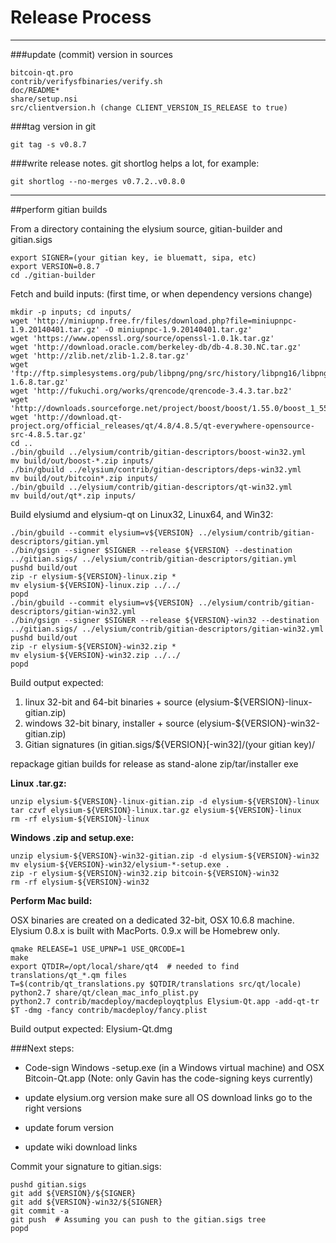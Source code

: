 Release Process
====================

* * *

###update (commit) version in sources


	bitcoin-qt.pro
	contrib/verifysfbinaries/verify.sh
	doc/README*
	share/setup.nsi
	src/clientversion.h (change CLIENT_VERSION_IS_RELEASE to true)

###tag version in git

	git tag -s v0.8.7

###write release notes. git shortlog helps a lot, for example:

	git shortlog --no-merges v0.7.2..v0.8.0

* * *

##perform gitian builds

 From a directory containing the elysium source, gitian-builder and gitian.sigs
  
	export SIGNER=(your gitian key, ie bluematt, sipa, etc)
	export VERSION=0.8.7
	cd ./gitian-builder

 Fetch and build inputs: (first time, or when dependency versions change)

	mkdir -p inputs; cd inputs/
	wget 'http://miniupnp.free.fr/files/download.php?file=miniupnpc-1.9.20140401.tar.gz' -O miniupnpc-1.9.20140401.tar.gz'
	wget 'https://www.openssl.org/source/openssl-1.0.1k.tar.gz'
	wget 'http://download.oracle.com/berkeley-db/db-4.8.30.NC.tar.gz'
	wget 'http://zlib.net/zlib-1.2.8.tar.gz'
	wget 'ftp://ftp.simplesystems.org/pub/libpng/png/src/history/libpng16/libpng-1.6.8.tar.gz'
	wget 'http://fukuchi.org/works/qrencode/qrencode-3.4.3.tar.bz2'
	wget 'http://downloads.sourceforge.net/project/boost/boost/1.55.0/boost_1_55_0.tar.bz2'
	wget 'http://download.qt-project.org/official_releases/qt/4.8/4.8.5/qt-everywhere-opensource-src-4.8.5.tar.gz'
	cd ..
	./bin/gbuild ../elysium/contrib/gitian-descriptors/boost-win32.yml
	mv build/out/boost-*.zip inputs/
	./bin/gbuild ../elysium/contrib/gitian-descriptors/deps-win32.yml
	mv build/out/bitcoin*.zip inputs/
	./bin/gbuild ../elysium/contrib/gitian-descriptors/qt-win32.yml
	mv build/out/qt*.zip inputs/

 Build elysiumd and elysium-qt on Linux32, Linux64, and Win32:
  
	./bin/gbuild --commit elysium=v${VERSION} ../elysium/contrib/gitian-descriptors/gitian.yml
	./bin/gsign --signer $SIGNER --release ${VERSION} --destination ../gitian.sigs/ ../elysium/contrib/gitian-descriptors/gitian.yml
	pushd build/out
	zip -r elysium-${VERSION}-linux.zip *
	mv elysium-${VERSION}-linux.zip ../../
	popd
	./bin/gbuild --commit elysium=v${VERSION} ../elysium/contrib/gitian-descriptors/gitian-win32.yml
	./bin/gsign --signer $SIGNER --release ${VERSION}-win32 --destination ../gitian.sigs/ ../elysium/contrib/gitian-descriptors/gitian-win32.yml
	pushd build/out
	zip -r elysium-${VERSION}-win32.zip *
	mv elysium-${VERSION}-win32.zip ../../
	popd

  Build output expected:

  1. linux 32-bit and 64-bit binaries + source (elysium-${VERSION}-linux-gitian.zip)
  2. windows 32-bit binary, installer + source (elysium-${VERSION}-win32-gitian.zip)
  3. Gitian signatures (in gitian.sigs/${VERSION}[-win32]/(your gitian key)/

repackage gitian builds for release as stand-alone zip/tar/installer exe

**Linux .tar.gz:**

	unzip elysium-${VERSION}-linux-gitian.zip -d elysium-${VERSION}-linux
	tar czvf elysium-${VERSION}-linux.tar.gz elysium-${VERSION}-linux
	rm -rf elysium-${VERSION}-linux

**Windows .zip and setup.exe:**

	unzip elysium-${VERSION}-win32-gitian.zip -d elysium-${VERSION}-win32
	mv elysium-${VERSION}-win32/elysium-*-setup.exe .
	zip -r elysium-${VERSION}-win32.zip bitcoin-${VERSION}-win32
	rm -rf elysium-${VERSION}-win32

**Perform Mac build:**

  OSX binaries are created on a dedicated 32-bit, OSX 10.6.8 machine.
  Elysium 0.8.x is built with MacPorts.  0.9.x will be Homebrew only.

	qmake RELEASE=1 USE_UPNP=1 USE_QRCODE=1
	make
	export QTDIR=/opt/local/share/qt4  # needed to find translations/qt_*.qm files
	T=$(contrib/qt_translations.py $QTDIR/translations src/qt/locale)
	python2.7 share/qt/clean_mac_info_plist.py
	python2.7 contrib/macdeploy/macdeployqtplus Elysium-Qt.app -add-qt-tr $T -dmg -fancy contrib/macdeploy/fancy.plist

 Build output expected: Elysium-Qt.dmg

###Next steps:

* Code-sign Windows -setup.exe (in a Windows virtual machine) and
  OSX Bitcoin-Qt.app (Note: only Gavin has the code-signing keys currently)

* update elysium.org version
  make sure all OS download links go to the right versions

* update forum version

* update wiki download links

Commit your signature to gitian.sigs:

	pushd gitian.sigs
	git add ${VERSION}/${SIGNER}
	git add ${VERSION}-win32/${SIGNER}
	git commit -a
	git push  # Assuming you can push to the gitian.sigs tree
	popd

